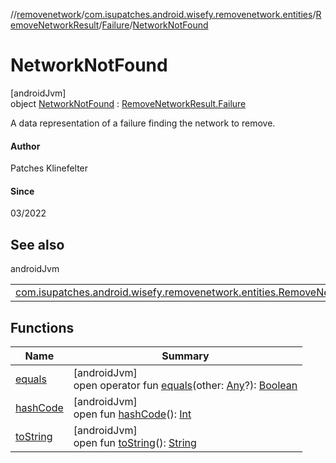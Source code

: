 //[removenetwork](../../../../../index.md)/[com.isupatches.android.wisefy.removenetwork.entities](../../../index.md)/[RemoveNetworkResult](../../index.md)/[Failure](../index.md)/[NetworkNotFound](index.md)

# NetworkNotFound

[androidJvm]\
object [NetworkNotFound](index.md) : [RemoveNetworkResult.Failure](../index.md)

A data representation of a failure finding the network to remove.

#### Author

Patches Klinefelter

#### Since

03/2022

## See also

androidJvm

| | |
|---|---|
| [com.isupatches.android.wisefy.removenetwork.entities.RemoveNetworkResult.Failure](../index.md) |  |

## Functions

| Name | Summary |
|---|---|
| [equals](../-result-code/index.md#585090901%2FFunctions%2F-2039424092) | [androidJvm]<br>open operator fun [equals](../-result-code/index.md#585090901%2FFunctions%2F-2039424092)(other: [Any](https://kotlinlang.org/api/latest/jvm/stdlib/kotlin/-any/index.html)?): [Boolean](https://kotlinlang.org/api/latest/jvm/stdlib/kotlin/-boolean/index.html) |
| [hashCode](../-result-code/index.md#1794629105%2FFunctions%2F-2039424092) | [androidJvm]<br>open fun [hashCode](../-result-code/index.md#1794629105%2FFunctions%2F-2039424092)(): [Int](https://kotlinlang.org/api/latest/jvm/stdlib/kotlin/-int/index.html) |
| [toString](../-result-code/index.md#1616463040%2FFunctions%2F-2039424092) | [androidJvm]<br>open fun [toString](../-result-code/index.md#1616463040%2FFunctions%2F-2039424092)(): [String](https://kotlinlang.org/api/latest/jvm/stdlib/kotlin/-string/index.html) |
